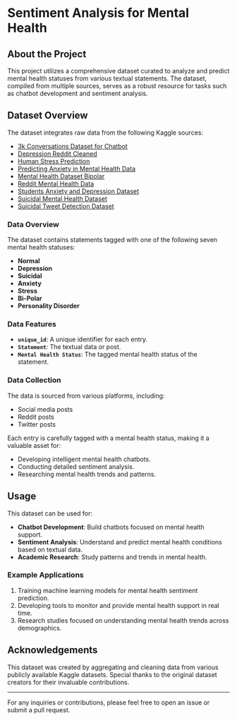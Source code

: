 # Sentiment Analysis for Mental Health

## About the Project
This project utilizes a comprehensive dataset curated to analyze and predict mental health statuses from various textual statements. The dataset, compiled from multiple sources, serves as a robust resource for tasks such as chatbot development and sentiment analysis.

## Dataset Overview
The dataset integrates raw data from the following Kaggle sources:
- [3k Conversations Dataset for Chatbot](https://www.kaggle.com/datasets)
- [Depression Reddit Cleaned](https://www.kaggle.com/datasets)
- [Human Stress Prediction](https://www.kaggle.com/datasets)
- [Predicting Anxiety in Mental Health Data](https://www.kaggle.com/datasets)
- [Mental Health Dataset Bipolar](https://www.kaggle.com/datasets)
- [Reddit Mental Health Data](https://www.kaggle.com/datasets)
- [Students Anxiety and Depression Dataset](https://www.kaggle.com/datasets)
- [Suicidal Mental Health Dataset](https://www.kaggle.com/datasets)
- [Suicidal Tweet Detection Dataset](https://www.kaggle.com/datasets)

### Data Overview
The dataset contains statements tagged with one of the following seven mental health statuses:
- **Normal**
- **Depression**
- **Suicidal**
- **Anxiety**
- **Stress**
- **Bi-Polar**
- **Personality Disorder**

### Data Features
- **`unique_id`**: A unique identifier for each entry.
- **`Statement`**: The textual data or post.
- **`Mental Health Status`**: The tagged mental health status of the statement.

### Data Collection
The data is sourced from various platforms, including:
- Social media posts
- Reddit posts
- Twitter posts

Each entry is carefully tagged with a mental health status, making it a valuable asset for:
- Developing intelligent mental health chatbots.
- Conducting detailed sentiment analysis.
- Researching mental health trends and patterns.

## Usage
This dataset can be used for:
- **Chatbot Development**: Build chatbots focused on mental health support.
- **Sentiment Analysis**: Understand and predict mental health conditions based on textual data.
- **Academic Research**: Study patterns and trends in mental health.

### Example Applications
1. Training machine learning models for mental health sentiment prediction.
2. Developing tools to monitor and provide mental health support in real time.
3. Research studies focused on understanding mental health trends across demographics.

## Acknowledgements
This dataset was created by aggregating and cleaning data from various publicly available Kaggle datasets. Special thanks to the original dataset creators for their invaluable contributions.

---
For any inquiries or contributions, please feel free to open an issue or submit a pull request. 

